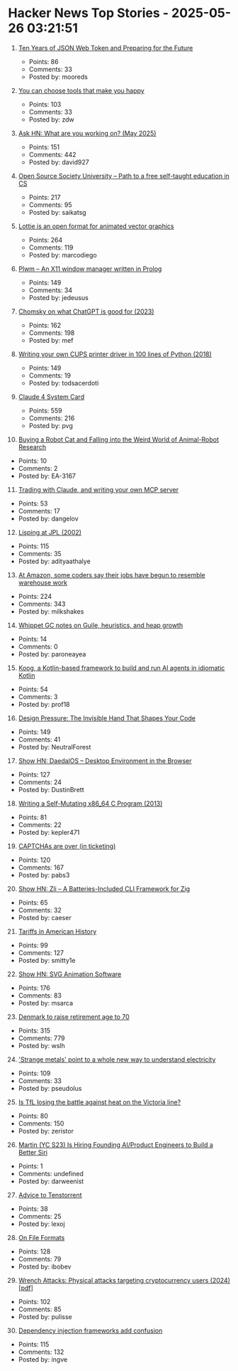 # Hacker News Top Stories - 2025-05-26 03:21:51

1. [Ten Years of JSON Web Token and Preparing for the Future](https://self-issued.info/?p=2708)
   - Points: 86
   - Comments: 33
   - Posted by: mooreds

2. [You can choose tools that make you happy](https://borretti.me/article/you-can-choose-tools-that-make-you-happy)
   - Points: 103
   - Comments: 33
   - Posted by: zdw

3. [Ask HN: What are you working on? (May 2025)](undefined)
   - Points: 151
   - Comments: 442
   - Posted by: david927

4. [Open Source Society University – Path to a free self-taught education in CS](https://github.com/ossu/computer-science)
   - Points: 217
   - Comments: 95
   - Posted by: saikatsg

5. [Lottie is an open format for animated vector graphics](https://lottie.github.io/)
   - Points: 264
   - Comments: 119
   - Posted by: marcodiego

6. [Plwm – An X11 window manager written in Prolog](https://github.com/Seeker04/plwm)
   - Points: 149
   - Comments: 34
   - Posted by: jedeusus

7. [Chomsky on what ChatGPT is good for (2023)](https://chomsky.info/20230503-2/)
   - Points: 162
   - Comments: 198
   - Posted by: mef

8. [Writing your own CUPS printer driver in 100 lines of Python (2018)](https://behind.pretix.eu/2018/01/20/cups-driver/)
   - Points: 149
   - Comments: 19
   - Posted by: todsacerdoti

9. [Claude 4 System Card](https://simonwillison.net/2025/May/25/claude-4-system-card/)
   - Points: 559
   - Comments: 216
   - Posted by: pvg

10. [Buying a Robot Cat and Falling into the Weird World of Animal-Robot Research](https://thereader.mitpress.mit.edu/the-weird-world-of-animal-robot-research/)
   - Points: 10
   - Comments: 2
   - Posted by: EA-3167

11. [Trading with Claude, and writing your own MCP server](https://dangelov.com/blog/trading-with-claude/)
   - Points: 53
   - Comments: 17
   - Posted by: dangelov

12. [Lisping at JPL (2002)](https://flownet.com/gat/jpl-lisp.html)
   - Points: 115
   - Comments: 35
   - Posted by: adityaathalye

13. [At Amazon, some coders say their jobs have begun to resemble warehouse work](https://www.nytimes.com/2025/05/25/business/amazon-ai-coders.html)
   - Points: 224
   - Comments: 343
   - Posted by: milkshakes

14. [Whippet GC notes on Guile, heuristics, and heap growth](https://wingolog.org/archives/2025/05/22/whippet-lab-notebook-guile-heuristics-and-heap-growth)
   - Points: 14
   - Comments: 0
   - Posted by: paroneayea

15. [Koog, a Kotlin-based framework to build and run Al agents in idiomatic Kotlin](https://github.com/JetBrains/koog)
   - Points: 54
   - Comments: 3
   - Posted by: prof18

16. [Design Pressure: The Invisible Hand That Shapes Your Code](https://hynek.me/talks/design-pressure/)
   - Points: 149
   - Comments: 41
   - Posted by: NeutralForest

17. [Show HN: DaedalOS – Desktop Environment in the Browser](https://github.com/DustinBrett/daedalOS)
   - Points: 127
   - Comments: 24
   - Posted by: DustinBrett

18. [Writing a Self-Mutating x86_64 C Program (2013)](https://ephemeral.cx/2013/12/writing-a-self-mutating-x86_64-c-program/)
   - Points: 81
   - Comments: 22
   - Posted by: kepler471

19. [CAPTCHAs are over (in ticketing)](https://behind.pretix.eu/2025/05/23/captchas-are-over/)
   - Points: 120
   - Comments: 167
   - Posted by: pabs3

20. [Show HN: Zli – A Batteries-Included CLI Framework for Zig](https://github.com/xcaeser/zli)
   - Points: 65
   - Comments: 32
   - Posted by: caeser

21. [Tariffs in American History](https://imprimis.hillsdale.edu/tariffs-in-american-history/)
   - Points: 99
   - Comments: 127
   - Posted by: smitty1e

22. [Show HN: SVG Animation Software](https://expressive.app/expressive-animator/)
   - Points: 176
   - Comments: 83
   - Posted by: msarca

23. [Denmark to raise retirement age to 70](https://www.telegraph.co.uk/world-news/2025/05/23/denmark-raise-retirement-age-70/)
   - Points: 315
   - Comments: 779
   - Posted by: wslh

24. ['Strange metals' point to a whole new way to understand electricity](https://www.science.org/content/article/strange-metals-point-whole-new-way-understand-electricity)
   - Points: 109
   - Comments: 33
   - Posted by: pseudolus

25. [Is TfL losing the battle against heat on the Victoria line?](https://www.swlondoner.co.uk/news/16052025-is-tfl-losing-the-battle-against-heat-on-the-victoria-line)
   - Points: 80
   - Comments: 150
   - Posted by: zeristor

26. [Martin (YC S23) Is Hiring Founding AI/Product Engineers to Build a Better Siri](https://www.ycombinator.com/companies/martin/jobs)
   - Points: 1
   - Comments: undefined
   - Posted by: darweenist

27. [Advice to Tenstorrent](https://github.com/geohot/tt-tiny)
   - Points: 38
   - Comments: 25
   - Posted by: lexoj

28. [On File Formats](https://solhsa.com/oldernews2025.html#ON-FILE-FORMATS)
   - Points: 128
   - Comments: 79
   - Posted by: ibobev

29. [Wrench Attacks: Physical attacks targeting cryptocurrency users (2024) [pdf]](https://drops.dagstuhl.de/storage/00lipics/lipics-vol316-aft2024/LIPIcs.AFT.2024.24/LIPIcs.AFT.2024.24.pdf)
   - Points: 102
   - Comments: 85
   - Posted by: pulisse

30. [Dependency injection frameworks add confusion](http://rednafi.com/go/di_frameworks_bleh/)
   - Points: 115
   - Comments: 132
   - Posted by: ingve

